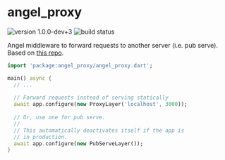 # angel_proxy

![version 1.0.0-dev+3](https://img.shields.io/badge/version-1.0.0--dev+3-red.svg)
![build status](https://travis-ci.org/angel-dart/proxy.svg?branch=master)

Angel middleware to forward requests to another server (i.e. pub serve).
Based on [this repo](https://github.com/agilord/http_request_proxy).

```dart
import 'package:angel_proxy/angel_proxy.dart';

main() async {
  // ...
  
  // Forward requests instead of serving statically
  await app.configure(new ProxyLayer('localhost', 3000));
  
  // Or, use one for pub serve.
  //
  // This automatically deactivates itself if the app is
  // in production.
  await app.configure(new PubServeLayer());
}
```